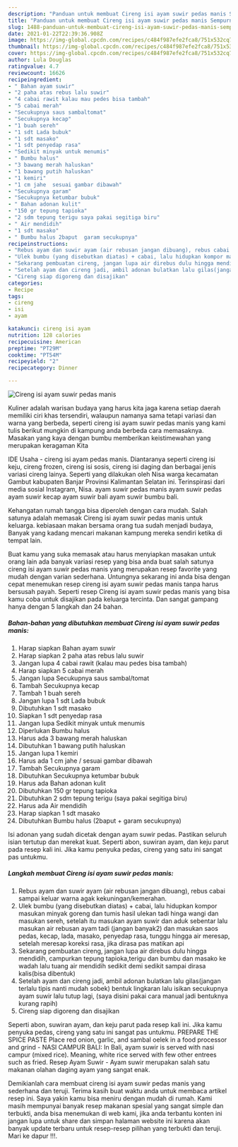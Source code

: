 ```yaml
---
description: "Panduan untuk membuat Cireng isi ayam suwir pedas manis Sempurna"
title: "Panduan untuk membuat Cireng isi ayam suwir pedas manis Sempurna"
slug: 1488-panduan-untuk-membuat-cireng-isi-ayam-suwir-pedas-manis-sempurna
date: 2021-01-22T22:39:36.908Z
image: https://img-global.cpcdn.com/recipes/c484f987efe2fca8/751x532cq70/cireng-isi-ayam-suwir-pedas-manis-foto-resep-utama.jpg
thumbnail: https://img-global.cpcdn.com/recipes/c484f987efe2fca8/751x532cq70/cireng-isi-ayam-suwir-pedas-manis-foto-resep-utama.jpg
cover: https://img-global.cpcdn.com/recipes/c484f987efe2fca8/751x532cq70/cireng-isi-ayam-suwir-pedas-manis-foto-resep-utama.jpg
author: Lula Douglas
ratingvalue: 4.7
reviewcount: 16626
recipeingredient:
- " Bahan ayam suwir"
- "2 paha atas rebus lalu suwir"
- "4 cabai rawit kalau mau pedes bisa tambah"
- "5 cabai merah"
- "Secukupnya saus sambaltomat"
- "Secukupnya kecap"
- "1 buah sereh"
- "1 sdt Lada bubuk"
- "1 sdt masako"
- "1 sdt penyedap rasa"
- "Sedikit minyak untuk menumis"
- " Bumbu halus"
- "3 bawang merah haluskan"
- "1 bawang putih haluskan"
- "1 kemiri"
- "1 cm jahe  sesuai gambar dibawah"
- "Secukupnya garam"
- "Secukupnya ketumbar bubuk"
- " Bahan adonan kulit"
- "150 gr tepung tapioka"
- "2 sdm tepung terigu saya pakai segitiga biru"
- " Air mendidih"
- "1 sdt masako"
- " Bumbu halus 2baput  garam secukupnya"
recipeinstructions:
- "Rebus ayam dan suwir ayam (air rebusan jangan dibuang), rebus cabai sampai keluar warna agak kekuningan/kemerahan."
- "Ulek bumbu (yang disebutkan diatas) + cabai, lalu hidupkan kompor masukan minyak goreng dan tumis hasil ulekan tadi hinga wangi dan masukan sereh, setelah itu masukan ayam suwir dan aduk sebentar lalu masukan air rebusan ayam tadi (jangan banyak2) dan masukan saos pedas, kecap, lada, masako, penyedap rasa, tunggu hingga air meresap, setelah meresap koreksi rasa, jika dirasa pas matikan api"
- "Sekarang pembuatan cireng, jangan lupa air direbus dulu hingga mendidih, campurkan tepung tapioka,terigu dan bumbu dan masako ke wadah lalu tuang air mendidih sedikit demi sedikit sampai dirasa kalis(bisa dibentuk)"
- "Setelah ayam dan cireng jadi, ambil adonan bulatkan lalu gilas(jangan terlalu tipis nanti mudah sobek) bentuk lingkaran lalu isikan secukupnya ayam suwir lalu tutup lagi, (saya disini pakai cara manual jadi bentuknya kurang rapih)"
- "Cireng siap digoreng dan disajikan"
categories:
- Recipe
tags:
- cireng
- isi
- ayam

katakunci: cireng isi ayam 
nutrition: 128 calories
recipecuisine: American
preptime: "PT29M"
cooktime: "PT54M"
recipeyield: "2"
recipecategory: Dinner

---
```



![Cireng isi ayam suwir pedas manis](https://img-global.cpcdn.com/recipes/c484f987efe2fca8/751x532cq70/cireng-isi-ayam-suwir-pedas-manis-foto-resep-utama.jpg)

Kuliner adalah warisan budaya yang harus kita jaga karena setiap daerah memiliki ciri khas tersendiri, walaupun namanya sama tetapi variasi dan warna yang berbeda, seperti cireng isi ayam suwir pedas manis yang kami tulis berikut mungkin di kampung anda berbeda cara memasaknya. Masakan yang kaya dengan bumbu memberikan keistimewahan yang merupakan keragaman Kita

IDE Usaha - cireng isi ayam pedas manis. Diantaranya seperti cireng isi keju, cireng frozen, cireng isi sosis, cireng isi daging dan berbagai jenis variasi cireng lainya. Seperti yang dilakukan oleh Nisa warga kecamatan Gambut kabupaten Banjar Provinsi Kalimantan Selatan ini. Terinspirasi dari media sosial Instagram, Nisa. ayam suwir pedas manis ayam suwir pedas ayam suwir kecap ayam suwir bali ayam suwir bumbu bali.

Kehangatan rumah tangga bisa diperoleh dengan cara mudah. Salah satunya adalah memasak Cireng isi ayam suwir pedas manis untuk keluarga. kebiasaan makan bersama orang tua sudah menjadi budaya, Banyak yang kadang mencari makanan kampung mereka sendiri ketika di tempat lain.

Buat kamu yang suka memasak atau harus menyiapkan masakan untuk orang lain ada banyak variasi resep yang bisa anda buat salah satunya cireng isi ayam suwir pedas manis yang merupakan resep favorite yang mudah dengan varian sederhana. Untungnya sekarang ini anda bisa dengan cepat menemukan resep cireng isi ayam suwir pedas manis tanpa harus bersusah payah.
Seperti resep Cireng isi ayam suwir pedas manis yang bisa kamu coba untuk disajikan pada keluarga tercinta. Dan sangat gampang hanya dengan 5 langkah dan 24 bahan.


<!--inarticleads1-->

##### Bahan-bahan yang dibutuhkan membuat Cireng isi ayam suwir pedas manis:

1. Harap siapkan  Bahan ayam suwir
1. Harap siapkan 2 paha atas rebus lalu suwir
1. Jangan lupa 4 cabai rawit (kalau mau pedes bisa tambah)
1. Harap siapkan 5 cabai merah
1. Jangan lupa Secukupnya saus sambal/tomat
1. Tambah Secukupnya kecap
1. Tambah 1 buah sereh
1. Jangan lupa 1 sdt Lada bubuk
1. Dibutuhkan 1 sdt masako
1. Siapkan 1 sdt penyedap rasa
1. Jangan lupa Sedikit minyak untuk menumis
1. Diperlukan  Bumbu halus
1. Harus ada 3 bawang merah haluskan
1. Dibutuhkan 1 bawang putih haluskan
1. Jangan lupa 1 kemiri
1. Harus ada 1 cm jahe / sesuai gambar dibawah
1. Tambah Secukupnya garam
1. Dibutuhkan Secukupnya ketumbar bubuk
1. Harus ada  Bahan adonan kulit
1. Dibutuhkan 150 gr tepung tapioka
1. Dibutuhkan 2 sdm tepung terigu (saya pakai segitiga biru)
1. Harus ada  Air mendidih
1. Harap siapkan 1 sdt masako
1. Dibutuhkan  Bumbu halus (2baput + garam secukupnya)


Isi adonan yang sudah dicetak dengan ayam suwir pedas. Pastikan seluruh isian tertutup dan merekat kuat. Seperti abon, suwiran ayam, dan keju parut pada resep kali ini. Jika kamu penyuka pedas, cireng yang satu ini sangat pas untukmu. 

<!--inarticleads2-->

##### Langkah membuat  Cireng isi ayam suwir pedas manis:

1. Rebus ayam dan suwir ayam (air rebusan jangan dibuang), rebus cabai sampai keluar warna agak kekuningan/kemerahan.
1. Ulek bumbu (yang disebutkan diatas) + cabai, lalu hidupkan kompor masukan minyak goreng dan tumis hasil ulekan tadi hinga wangi dan masukan sereh, setelah itu masukan ayam suwir dan aduk sebentar lalu masukan air rebusan ayam tadi (jangan banyak2) dan masukan saos pedas, kecap, lada, masako, penyedap rasa, tunggu hingga air meresap, setelah meresap koreksi rasa, jika dirasa pas matikan api
1. Sekarang pembuatan cireng, jangan lupa air direbus dulu hingga mendidih, campurkan tepung tapioka,terigu dan bumbu dan masako ke wadah lalu tuang air mendidih sedikit demi sedikit sampai dirasa kalis(bisa dibentuk)
1. Setelah ayam dan cireng jadi, ambil adonan bulatkan lalu gilas(jangan terlalu tipis nanti mudah sobek) bentuk lingkaran lalu isikan secukupnya ayam suwir lalu tutup lagi, (saya disini pakai cara manual jadi bentuknya kurang rapih)
1. Cireng siap digoreng dan disajikan


Seperti abon, suwiran ayam, dan keju parut pada resep kali ini. Jika kamu penyuka pedas, cireng yang satu ini sangat pas untukmu. PREPARE THE SPICE PASTE Place red onion, garlic, and sambal oelek in a food processor and grind - NASI CAMPUR BALI: In Bali, ayam suwir is served with nasi campur (mixed rice). Meaning, white rice served with few other entrees such as fried. Resep Ayam Suwir - Ayam suwir merupakan salah satu makanan olahan daging ayam yang sangat enak. 

Demikianlah cara membuat cireng isi ayam suwir pedas manis yang sederhana dan teruji. Terima kasih buat waktu anda untuk membaca artikel resep ini. Saya yakin kamu bisa meniru dengan mudah di rumah. Kami masih mempunyai banyak resep makanan spesial yang sangat simple dan terbukti, anda bisa menemukan di web kami, jika anda terbantu konten ini jangan lupa untuk share dan simpan halaman website ini karena akan banyak update terbaru untuk resep-resep pilihan yang terbukti dan teruji. Mari ke dapur !!!. 

